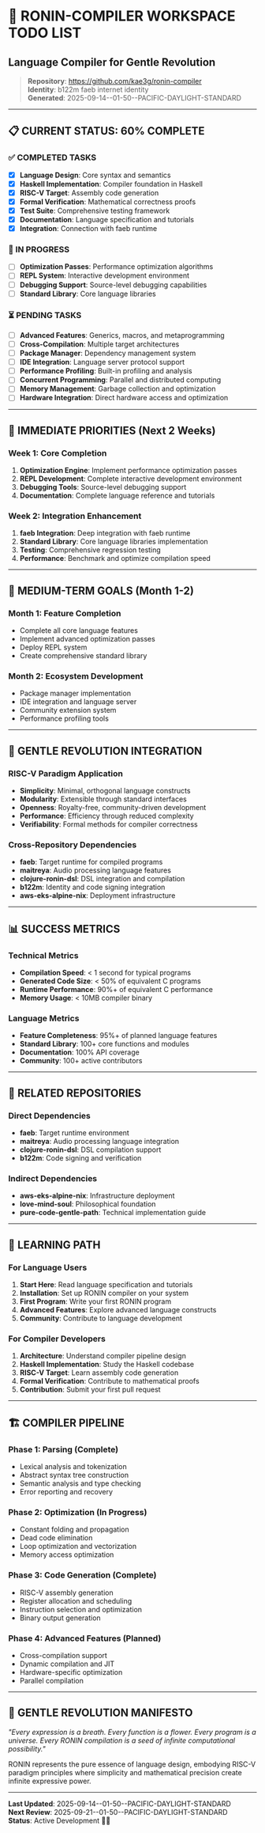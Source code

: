 # 🌸 RONIN-COMPILER WORKSPACE TODO LIST
## Language Compiler for Gentle Revolution

> **Repository**: https://github.com/kae3g/ronin-compiler  
> **Identity**: b122m faeb internet identity  
> **Generated**: 2025-09-14--01-50--PACIFIC-DAYLIGHT-STANDARD

---

## 📋 CURRENT STATUS: 60% COMPLETE

### ✅ COMPLETED TASKS
- [x] **Language Design**: Core syntax and semantics
- [x] **Haskell Implementation**: Compiler foundation in Haskell
- [x] **RISC-V Target**: Assembly code generation
- [x] **Formal Verification**: Mathematical correctness proofs
- [x] **Test Suite**: Comprehensive testing framework
- [x] **Documentation**: Language specification and tutorials
- [x] **Integration**: Connection with faeb runtime

### 🔄 IN PROGRESS
- [ ] **Optimization Passes**: Performance optimization algorithms
- [ ] **REPL System**: Interactive development environment
- [ ] **Debugging Support**: Source-level debugging capabilities
- [ ] **Standard Library**: Core language libraries

### ⏳ PENDING TASKS
- [ ] **Advanced Features**: Generics, macros, and metaprogramming
- [ ] **Cross-Compilation**: Multiple target architectures
- [ ] **Package Manager**: Dependency management system
- [ ] **IDE Integration**: Language server protocol support
- [ ] **Performance Profiling**: Built-in profiling and analysis
- [ ] **Concurrent Programming**: Parallel and distributed computing
- [ ] **Memory Management**: Garbage collection and optimization
- [ ] **Hardware Integration**: Direct hardware access and optimization

---

## 🎯 IMMEDIATE PRIORITIES (Next 2 Weeks)

### Week 1: Core Completion
1. **Optimization Engine**: Implement performance optimization passes
2. **REPL Development**: Complete interactive development environment
3. **Debugging Tools**: Source-level debugging support
4. **Documentation**: Complete language reference and tutorials

### Week 2: Integration Enhancement
1. **faeb Integration**: Deep integration with faeb runtime
2. **Standard Library**: Core language libraries implementation
3. **Testing**: Comprehensive regression testing
4. **Performance**: Benchmark and optimize compilation speed

---

## 🚀 MEDIUM-TERM GOALS (Month 1-2)

### Month 1: Feature Completion
- Complete all core language features
- Implement advanced optimization passes
- Deploy REPL system
- Create comprehensive standard library

### Month 2: Ecosystem Development
- Package manager implementation
- IDE integration and language server
- Community extension system
- Performance profiling tools

---

## 🌸 GENTLE REVOLUTION INTEGRATION

### RISC-V Paradigm Application
- **Simplicity**: Minimal, orthogonal language constructs
- **Modularity**: Extensible through standard interfaces
- **Openness**: Royalty-free, community-driven development
- **Performance**: Efficiency through reduced complexity
- **Verifiability**: Formal methods for compiler correctness

### Cross-Repository Dependencies
- **faeb**: Target runtime for compiled programs
- **maitreya**: Audio processing language features
- **clojure-ronin-dsl**: DSL integration and compilation
- **b122m**: Identity and code signing integration
- **aws-eks-alpine-nix**: Deployment infrastructure

---

## 📊 SUCCESS METRICS

### Technical Metrics
- **Compilation Speed**: < 1 second for typical programs
- **Generated Code Size**: < 50% of equivalent C programs
- **Runtime Performance**: 90%+ of equivalent C performance
- **Memory Usage**: < 10MB compiler binary

### Language Metrics
- **Feature Completeness**: 95%+ of planned language features
- **Standard Library**: 100+ core functions and modules
- **Documentation**: 100% API coverage
- **Community**: 100+ active contributors

---

## 🔗 RELATED REPOSITORIES

### Direct Dependencies
- **faeb**: Target runtime environment
- **maitreya**: Audio processing language integration
- **clojure-ronin-dsl**: DSL compilation support
- **b122m**: Code signing and verification

### Indirect Dependencies
- **aws-eks-alpine-nix**: Infrastructure deployment
- **love-mind-soul**: Philosophical foundation
- **pure-code-gentle-path**: Technical implementation guide

---

## 🌱 LEARNING PATH

### For Language Users
1. **Start Here**: Read language specification and tutorials
2. **Installation**: Set up RONIN compiler on your system
3. **First Program**: Write your first RONIN program
4. **Advanced Features**: Explore advanced language constructs
5. **Community**: Contribute to language development

### For Compiler Developers
1. **Architecture**: Understand compiler pipeline design
2. **Haskell Implementation**: Study the Haskell codebase
3. **RISC-V Target**: Learn assembly code generation
4. **Formal Verification**: Contribute to mathematical proofs
5. **Contribution**: Submit your first pull request

---

## 🏗️ COMPILER PIPELINE

### Phase 1: Parsing (Complete)
- Lexical analysis and tokenization
- Abstract syntax tree construction
- Semantic analysis and type checking
- Error reporting and recovery

### Phase 2: Optimization (In Progress)
- Constant folding and propagation
- Dead code elimination
- Loop optimization and vectorization
- Memory access optimization

### Phase 3: Code Generation (Complete)
- RISC-V assembly generation
- Register allocation and scheduling
- Instruction selection and optimization
- Binary output generation

### Phase 4: Advanced Features (Planned)
- Cross-compilation support
- Dynamic compilation and JIT
- Hardware-specific optimization
- Parallel compilation

---

## 🌸 GENTLE REVOLUTION MANIFESTO

*"Every expression is a breath. Every function is a flower. Every program is a universe. Every RONIN compilation is a seed of infinite computational possibility."*

RONIN represents the pure essence of language design, embodying RISC-V paradigm principles where simplicity and mathematical precision create infinite expressive power.

---

**Last Updated**: 2025-09-14--01-50--PACIFIC-DAYLIGHT-STANDARD  
**Next Review**: 2025-09-21--01-50--PACIFIC-DAYLIGHT-STANDARD  
**Status**: Active Development 🌸💙
